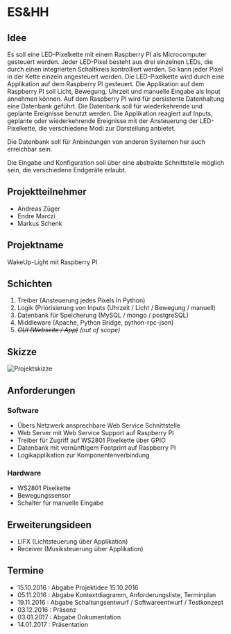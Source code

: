 # ES&HH

## Idee
Es soll eine LED-Pixelkette mit einem Raspberry PI als Microcomputer gesteuert werden. Jeder LED-Pixel besteht aus drei einzelnen LEDs, die durch einen integrierten Schaltkreis kontrolliert werden. So kann jeder Pixel in der Kette einzeln angesteuert werden. Die LED-Pixelkette wird durch eine Applikation auf dem Raspberry PI gesteuert. Die Applikation auf dem Raspberry PI soll Licht, Bewegung, Uhrzeit und manuelle Eingabe als Input annehmen können. Auf dem Raspberry PI wird für persistente Datenhaltung eine Datenbank geführt. Die Datenbank soll für wiederkehrende und geplante Ereignisse benutzt werden. Die Applikation reagiert auf Inputs, geplante oder wiederkehrende Ereignisse mit der Ansteuerung der LED-Pixelkette, die verschiedene Modi zur Darstellung anbietet.

Die Datenbank soll für Anbindungen von anderen Systemen her auch erreichbar sein.

Die Eingabe und Konfiguration soll über eine abstrakte Schnittstelle möglich sein, die verschiedene Endgeräte erlaubt.

## Projektteilnehmer
* Andreas Züger
* Endre Marczi
* Markus Schenk

## Projektname
WakeUp-Light mit Raspberry PI

## Schichten
1. Treiber (Ansteuerung jedes Pixels In Python)
2. Logik (Priorisierung von Inputs (Uhrzeit / Licht / Bewegung / manuell)
3. Datenbank für Speicherung (MySQL / mongo / postgreSQL)
4. Middleware (Apache, Python Bridge, python-rpc-json)
5. *~~GUI (Webseite / App)~~ (out of scope)*

## Skizze
![Projektskizze](/home/markus/ESHH/doku/Projektskizze.png  "Projektskizze")

## Anforderungen

### Software
* Übers Netzwerk ansprechbare Web Service Schnittstelle
* Web Server mit Web Service Support auf Raspberry PI
* Treiber für Zugriff auf WS2801 Pixelkette über GPIO
* Datenbank mit vernünftigem Footprint auf Raspberry PI
* Logikapplikation zur Komponentenverbindung

### Hardware
* WS2801 Pixelkette
* Bewegungssensor
* Schalter für manuelle Eingabe

## Erweiterungsideen
* LIFX (Lichtsteuerung über Applikation)
* Receiver (Musiksteuerung über Applikation)

## Termine
* 15.10.2016 : Abgabe Projektidee 15.10.2016
* 05.11.2016 : Abgabe Kontextdiagramm, Anforderungsliste, Terminplan
* 19.11.2016 : Abgabe Schaltungsentwurf / Softwareentwurf / Testkonzept
* 03.12.2016 : Präsenz
* 03.01.2017 : Abgabe Dokumentation
* 14.01.2017 : Präsentation